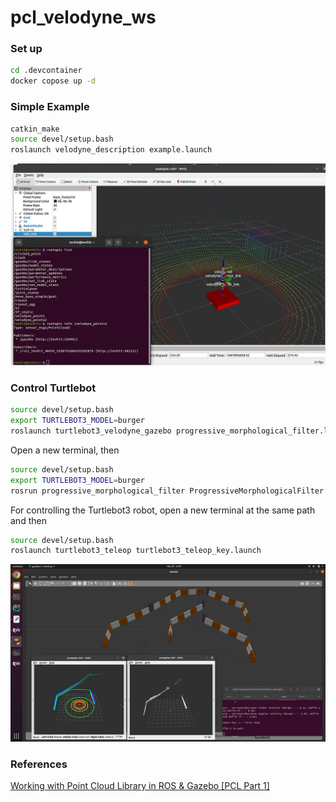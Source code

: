 # pcl_velodyne_ws

### Set up
```bash
cd .devcontainer
docker copose up -d
```

### Simple Example
```bash
catkin_make
source devel/setup.bash
roslaunch velodyne_description example.launch
```
![Example](doc/img/simple.png)

### Control Turtlebot
```bash
source devel/setup.bash
export TURTLEBOT3_MODEL=burger
roslaunch turtlebot3_velodyne_gazebo progressive_morphological_filter.launch
```

Open a new terminal, then
```bash
source devel/setup.bash
export TURTLEBOT3_MODEL=burger
rosrun progressive_morphological_filter ProgressiveMorphologicalFilter
```

For controlling the Turtlebot3 robot, open a new terminal at the same path and then
```bash
source devel/setup.bash
roslaunch turtlebot3_teleop turtlebot3_teleop_key.launch
```
![Control](doc/img/control.png)

### References
[Working with Point Cloud Library in ROS & Gazebo [PCL Part 1]](https://medium.com/@tevhitkarsli/working-with-point-cloud-library-in-ros-gazebo-pcl-1-70ba44beb443)